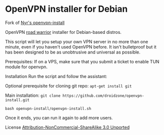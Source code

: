 # OpenVPN installer for Debian

Fork of [Nyr's openvpn-install](https://github.com/Nyr/openvpn-install)

OpenVPN [road warrior](http://en.wikipedia.org/wiki/Road_warrior_%28computing%29) installer for Debian-based distros.

This script will let you setup your own VPN server in no more than one minute, even if you haven't used OpenVPN before. It isn't bulletproof but it has been designed to be as unobtrusive and universal as possible.

Prerequisites:
If on a VPS, make sure that you submit a ticket to enable TUN module for openvpn.

Installation
Run the script and follow the assistant:

Optional prerequisite for cloning git repo:
`apt-get install git`



Main installation:
`git clone https://github.com/droidzone/openvpn-install.git`

`bash openvpn-install/openvpn-install.sh`

Once it ends, you can run it again to add more users.


License
[Attribution-NonCommercial-ShareAlike 3.0 Unported](https://creativecommons.org/licenses/by-nc-sa/3.0/)

